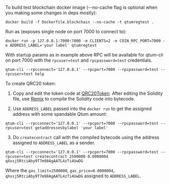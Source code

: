 To build test blockchain docker image (--no-cache flag is optional when you making some changes in deps mostly):

`docker build -f Dockerfile.blockchain --no-cache -t qtumregtest .`

Run as (exposes single node on port 7000 to connect to):

`docker run -p 127.0.0.1:7000:7000 -e CLIENTS=2 -e COIN_RPC_PORT=7000 -e ADDRESS_LABEL='your label' qtumregtest`

With startup params as in example above RPC will be available for qtum-cli on port 7000 with the `rpcuser=test` and `rpcpassword=test` credentials.

`qtum-cli --rpcconnect='127.0.0.1' --rpcport=7000 --rpcpassword=test --rpcuser=test help`

To create QRC20 token:

1. Copy and edit the token code at [QRC20Token](https://github.com/qtumproject/QRC20Token). After editing the Solidity file, use [Remix](http://remix.ethereum.org/) to compile the Solidity code into bytecode.

2. Use `ADDRESS_LABEL` passed into the `docker run` to get the assigned address with some spandable Qtum amount:

`qtum-cli --rpcconnect='127.0.0.1' --rpcport=7000 --rpcpassword=test --rpcuser=test getaddressesbylabel 'your label'`

3. Do `createcontract` call with the compiled bytecode using the address assigned to `ADDRESS_LABEL` as a sender.

`qtum-cli --rpcconnect='127.0.0.1' --rpcport=7000 --rpcpassword=test --rpcuser=test createcontract 2500000 0.0000004 qXxsj5RtciAby9T7m98AgAATL4zTi4UwDG`

Where the `gas_limit=2500000`, `gas_price=0.0000004`, `qXxsj5RtciAby9T7m98AgAATL4zTi4UwDG` assigned to `ADDRESS_LABEL`.

